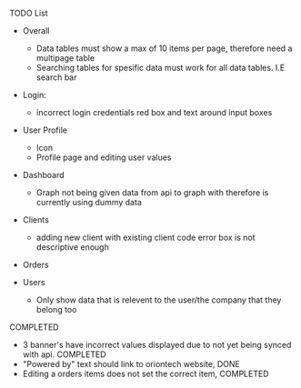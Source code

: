 TODO List

- Overall
  - Data tables must show a max of 10 items per page, therefore need a multipage table
  - Searching tables for spesific data must work for all data tables. I.E search bar

- Login:
  - incorrect login credentials red box and text around input boxes

- User Profile
  - Icon
  - Profile page and editing user values

- Dashboard
  - Graph not being given data from api to graph with therefore is currently using dummy data

- Clients
  - adding new client with existing client code error box is not descriptive enough

- Orders

- Users
  - Only show data that is relevent to the user/the company that they belong too

COMPLETED
- 3 banner's have incorrect values displayed due to not yet being synced with api. COMPLETED
- "Powered by" text should link to oriontech website, DONE
- Editing a orders items does not set the correct item, COMPLETED
